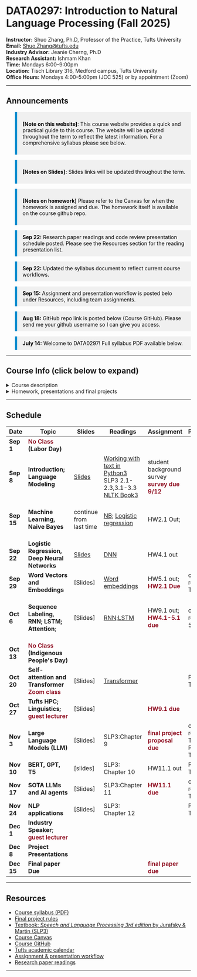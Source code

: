 # DATA0297: Introduction to Natural Language Processing (Fall 2025)

**Instructor:** Shuo Zhang, Ph.D, Professor of the Practice, Tufts University   
**Email:** [Shuo.Zhang@tufts.edu](mailto:Shuo.Zhang@tufts.edu)  
**Industry Advisor:** Jeanie Cherng, Ph.D    
**Research Assistant:** Ishmam Khan        
**Time:** Mondays 6:00–9:00pm  
**Location:** Tisch Library 316, Medford campus, Tufts University      
**Office Hours:** Mondays 4:00–5:00pm (JCC 525) or by appointment (Zoom)

---



## Announcements



<blockquote style="
  border-left: 6px solid #118fcf; 
  background-color: #f0f0f0; 
  color: #000; 
  padding: 10px 15px; 
  ">
  
<span style="font-weight:bold;">[Note on this website]</span>: This course website provides a quick and practical guide to this course. The website will be updated throughout the term to reflect the latest information. For a comprehensive syllabus please see below.
</blockquote>


<blockquote style="
  border-left: 6px solid #118fcf; 
  background-color: #f0f0f0; 
  color: #000; 
  padding: 10px 15px; "
>

<span style="font-weight:bold;">[Notes on Slides]:</span> Slides links will be updated throughout the term.
</blockquote>
<blockquote style="
  border-left: 6px solid #118fcf; 
  background-color: #f0f0f0; 
  color: #000; 
  padding: 10px 15px; "
>
 
 <span style="font-weight:bold;">[Notes on homework]</span> Please refer to the Canvas for when the homework is assigned and due. The homework itself is available on the course github repo. 
 </blockquote>

<blockquote style="
  border-left: 6px solid #118fcf; 
  background-color: #f0f0f0; 
  color: #000; 
  padding: 10px 15px; "
>
 <span style="font-weight:bold;">Sep 22:</span> Research paper readings and code review presentation schedule posted. Please see the Resources section for the reading presentation list. 
 </blockquote>

<blockquote style="
  border-left: 6px solid #118fcf; 
  background-color: #f0f0f0; 
  color: #000; 
  padding: 10px 15px; "
>
 <span style="font-weight:bold;">Sep 22:</span> Updated the syllabus document to reflect current course workflows.
 </blockquote>


<blockquote style="
  border-left: 6px solid #118fcf; 
  background-color: #f0f0f0; 
  color: #000; 
  padding: 10px 15px; "
>
 <span style="font-weight:bold;">Sep 15:</span> Assignment and presentation workflow is posted belo under Resources, including team assignments.
 </blockquote>


<blockquote style="
  border-left: 6px solid #118fcf; 
  background-color: #f0f0f0; 
  color: #000; 
  padding: 10px 15px; "
>
 <span style="font-weight:bold;">Aug 18:</span> GitHub repo link is posted below (Course GitHub). Please send me your github username so I can give you access.
 </blockquote>

<blockquote style="
  border-left: 6px solid #118fcf; 
  background-color: #f0f0f0; 
  color: #000; 
  padding: 10px 15px; "
>
 <span style="font-weight:bold;">July 14:</span> Welcome to DATA0297! Full syllabus PDF available below.
</blockquote>






---
## Course Info (click below to expand)
<details>
<summary> Course description </summary>
NLP is now at the center of AI, data science and data analytics. There is a wealth of textual data online. NLP-enabled products constitute an essential part of everyday life, both in consumer facing products (Siri, Alexa, ChatGPT, Google Translate, etc.) and B2B applications (e.g., NLP for medical and legal domains). However, understanding human languages and extracting structured information from this plethora of unstructured text data is a major challenge for computers. The recent advancement in machine learning and deep learning makes NLP one of the fastest growing fields in AI and data science. In this course, we will survey machine learning (ML) based NLP techniques from statistical ML approaches to the state-of-the-art (SOTA) deep learning models and Large Language Models (LLMs), with a focus on building a solid understanding of the history and theory of NLP that led to the current LLMs. Students will read the latest research papers, implement NLP algorithms or train/fine-tune deep learning/LLM models for a variety of NLP tasks, as well as completing a final project and research paper on a topic of their interest.

</details>


<details>
<summary> Homework, presentations and final projects</summary>

To adapt to the rapidly evolving field of NLP, this course is designed to simulate the real-world environment of a R&D NLP/AI practitioner wherever possible. Instead of being a static, lecture and exam based course, the students will have plenty of opportunities to actively conduct independent research, collaborate with teammates, present their projects, and keep up with the SOTA research on NLP and AI. Each student will be assigned to a team in the class. Each team is reponsible for delivering multiple code reviews and presenting on research papers throughout the term. Students will then have the opportunity to form their own teams to conduct a month-long research project on a topic of interest that will result in a final paper with the potential to submit to a conference for publication.
</details>

---

## Schedule

| **Date**                          | **Topic**|**Slides**| **Readings**  | **Assignment**| **Presentation** | **Notes**|
|------------|-----------------------------------------|------------------------------------------------------------------------------------|--------------------------------------------------------------------------|-----------------|--------------|----|
| **Sep 1** | **<span style="color:#8a0317;font-weight:600"> No Class </span> (Labor Day)**              |             
| **Sep 8** | **Introduction; Language Modeling**           | [Slides](https://tufts.box.com/s/17vbxq2h3ksha21hu2vmhz8paryxrmut ) | [Working with text in Python3](https://people.cs.georgetown.edu/nschneid/cosc572/s23/02_py-notes.html) <br> SLP3 2.1-2.3,3.1-3.3<br>[NLTK Book3](https://www.nltk.org/book/ch03.html) |        student background survey   <span style="color:#8a0317;font-weight:600"> survey due 9/12</span>      |              |
| **Sep 15** |  **Machine Learning, Naive Bayes**       | continue from last time |[NB;](https://web.stanford.edu/~jurafsky/slp3/B.pdf) [Logistic regression](https://web.stanford.edu/~jurafsky/slp3/4.pdf)                  | HW2.1 Out;   |    |team assignment; homework logistics; github intro
| **Sep 22**  | **Logistic Regression, Deep Neural Networks**        | [Slides](https://tufts.box.com/s/cuolqanc70oja979008es9zeh1w7n1yd) | [DNN](https://web.stanford.edu/~jurafsky/slp3/6.pdf)   |         HW4.1 out        |              |
| **Sep 29** |**Word Vectors and Embeddings**      | [Slides] | [Word embeddings](https://web.stanford.edu/~jurafsky/slp3/5.pdf)   | HW5.1 out; <span style="color:#8a0317;font-weight:600"> HW2.1 Due </span>         |  code review2.1: Team A            | Talk about final project rules
| **Oct 6** | **Sequence Labeling, RNN; LSTM; Attention**;      | [Slides]| [RNN;LSTM](https://web.stanford.edu/~jurafsky/slp3/13.pdf)            | HW9.1 out; <span style="color:#8a0317;font-weight:600"> HW4.1-5.1 due </span>     |      code review4.1-5.1: Team B;         |  DNN software: Tensorflow Keras tutorial (Ishmam)
| **Oct 13** | **<span style="color:#8a0317;font-weight:600"> No Class </span> (Indigenous People's Day)**              |                                                                                    |                                                                          |                 |              |
| **Oct 20** | **Self-attention and Transformer**     <span style="color:#8a0317;font-weight:600"> Zoom class </span>            | [Slides] | [Transformer](https://web.stanford.edu/~jurafsky/slp3/8.pdf)                |         |       Paper R1: Team D      |
| **Oct 27**  | **Tufts HPC; Linguistics;**  <span style="color:#8a0317;font-weight:600"> guest lecturer </span>                   | [Slides] |              |     <span style="color:#8a0317;font-weight:600"> HW9.1 due </span>            |              |
| **Nov 3** | **Large Language Models (LLM)**                 | [Slides] | SLP3:Chapter 9                | <span style="color:#8a0317;font-weight:600"> final project proposal due </span>       | code review9.1: Team C; Paper R3: Team A    |
| **Nov 10** |**BERT, GPT, T5**   | [slides] |     SLP3: Chapter 10       |        HW11.1 out         |    Paper R2: Team B        |
| **Nov 17** |   **SOTA LLMs and AI agents**                      | [Slides] | SLP3:Chapter 11             |     <span style="color:#8a0317;font-weight:600"> HW11.1 due </span>  |   code review11.1: Team D           |
| **Nov 24**  |  **NLP applications**                 | [Slides] | SLP3: Chapter 12               |                 |     Paper R4: Team C         |
| **Dec 1**  | **Industry Speaker**; <span style="color:#8a0317;font-weight:600"> guest lecturer </span>              | |                |    |              |                                                                                   |                                                                          |                 |              |
| **Dec 8** | **Project Presentations**                   |                                                                                    |                                                                          |       |              |
| **Dec 15** | **Final paper Due**                   |                                                                                    |                                                                          |  <span style="color:#8a0317;font-weight:600"> final paper due </span>     |              |

---

## Resources

- [Course syllabus (PDF)](DATA0297_syllabus_NLP.pdf) 
- [Final project rules](final-proj.md)
- [Textbook: <i>Speech and Language Processing 3rd edition</i> by Jurafsky & Martin (SLP3)](https://web.stanford.edu/~jurafsky/slp3/ed3book_aug25.pdf )
- [Course Canvas](https://canvas.tufts.edu/courses/67839)
- [Course GitHub](https://github.com/Tufts-University/NLP-Fall25)
- [Tufts academic calendar](https://students.tufts.edu/registrar/courses-and-calendars/academic-calendar)
- [Assignment & presentation workflow](teams.md)
- [Research paper readings](readings.md)


---
